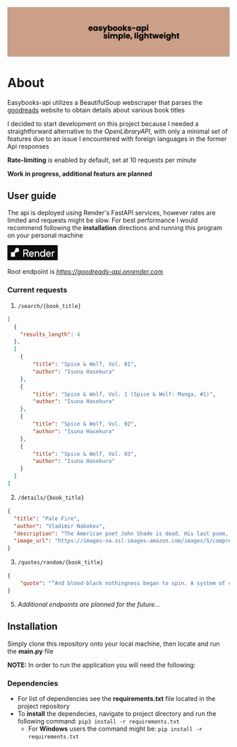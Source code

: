 ![banner](images/project-banner.png)

# About
Easybooks-api utilizes a BeautifulSoup webscraper that parses the [goodreads](https://www.goodreads.com/?ref=nav_hom) website to obtain details about various book titles

I decided to start development on this project because I needed a straightforward alternative to the *OpenLibraryAPI*, with only a minimal set of features due to an issue I encountered with foreign languages in the former Api responses

**Rate-limiting** is enabled by default, set at 10 requests per minute

**Work in progress, additional featurs are planned**

## User guide
The api is deployed using Render's FastAPI services, however rates are limited and requests might be slow.  For best performance I would recommend following the **installation** directions and running this program on your personal machine

[![icon](images/render-icon.png)](https://goodreads-api.onrender.com)

Root endpoint is *https://goodreads-api.onrender.com*

### Current requests
1. `/search/{book_title}`
  ```json
  [
    {
      "results_length": 4
    },
    [
      {
          "title": "Spice & Wolf, Vol. 01",
          "author": "Isuna Hasekura"
      },
      {
          "title": "Spice & Wolf, Vol. 1 (Spice & Wolf: Manga, #1)",
          "author": "Isuna Hasekura"
      },
      {
          "title": "Spice & Wolf, Vol. 02",
          "author": "Isuna Hasekura"
      },
      {
          "title": "Spice & Wolf, Vol. 03",
          "author": "Isuna Hasekura"
      }
    ]
  ]
  ```
2. `/details/{book_title}`
  ```json
  {
    "title": "Pale Fire",
    "author": "Vladimir Nabokov",
    "description": "The American poet John Shade is dead. His last poem, 'Pale Fire', is put into a book, together with a preface, a lengthy commentary and notes by Shade's editor, Charles Kinbote. Known on campus as the 'Great Beaver', Kinbote is      haughty, inquisitive, intolerant, but is he also mad, bad - and even dangerous? As his wildly eccentric annotations slide into the personal and the fantastical, Kinbote reveals perhaps more than he should be.Nabokov's darkly witty, richly           inventive masterpiece is a suspenseful whodunit, a story of one-upmanship and dubious penmanship, and a glorious literary conundrum.Part of a major new series of the works of Vladimir Nabokov, author of Lolita and Pale Fire, in Penguin    Classics.",
    "image_url": "https://images-na.ssl-images-amazon.com/images/S/compressed.photo.goodreads.com/books/1388155863i/7805.jpg"
  }
  ```
3. `/quotes/random/{book_title}`
```json
{
    "quote": "“And blood-black nothingness began to spin. A system of cells interlinked, within cells interlinked, within cells interlinked within one stem. And dreadfully distinct against the dark, a tall white fountain played.” ― Vladimir     Nabokov, Pale Fire"
}
```
5. *Additional endpoints are planned for the future...*

## Installation
Simply clone this repository onto your local machine, then locate and run the **main.py** file

**NOTE:** In order to run the application you will need the following:

### Dependencies
- For list of dependencies see the **requirements.txt** file located in the project repository
- To **install** the dependecies, navigate to project directory and run the following command:
  `pip3 install -r requirements.txt`
  - For **Windows** users the command might be: `pip install -r requirements.txt`
